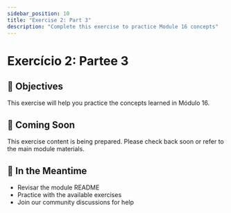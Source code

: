 ```yaml
---
sidebar_position: 10
title: "Exercise 2: Part 3"
description: "Complete this exercise to practice Module 16 concepts"
---
```


# Exercício 2: Partee 3

## 🎯 Objectives

This exercise will help you practice the concepts learned in Módulo 16.

## 📝 Coming Soon

This exercise content is being prepared. Please check back soon or refer to the main module materials.

## 🚀 In the Meantime

- Revisar the module README
- Practice with the available exercises
- Join our community discussions for help
